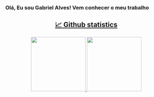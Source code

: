 ### Olá, Eu sou Gabriel Alves! Vem conhecer o meu trabalho
<a href="https://github.com/kpzinnm">
  
<h2 align="center"> 📈 Github statistics </h3>
<div align="center">
  <img height="170" src="https://github-readme-stats.vercel.app/api?username=kpzinnm&show_icons=true&theme=nightowl">
  <img height="170" src="https://github-readme-stats.vercel.app/api/top-langs/?username=kpzinnm&layout=compact&theme=nightowl"> 
</div>



